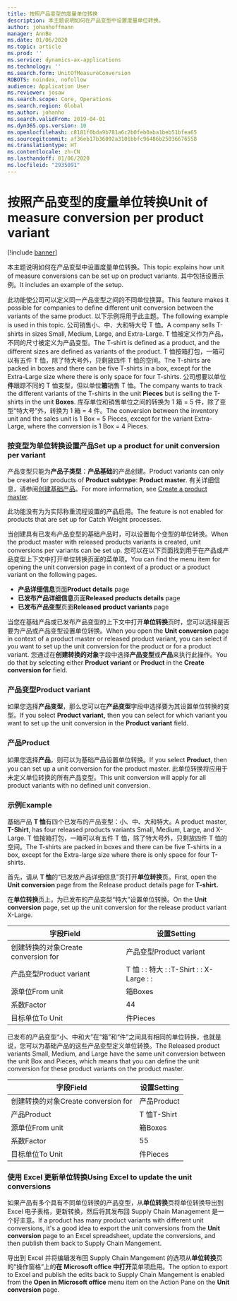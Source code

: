```yaml
---
title: 按照产品变型的度量单位转换
description: 本主题说明如何在产品变型中设置度量单位转换。
author: johanhoffmann
manager: AnnBe
ms.date: 01/06/2020
ms.topic: article
ms.prod: ''
ms.service: dynamics-ax-applications
ms.technology: ''
ms.search.form: UnitOfMeasureConversion
ROBOTS: noindex, nofollow
audience: Application User
ms.reviewer: josaw
ms.search.scope: Core, Operations
ms.search.region: Global
ms.author: johanho
ms.search.validFrom: 2019-04-01
ms.dyn365.ops.version: 10
ms.openlocfilehash: c8181f0bda9b781a6c2b0feb0aba1beb51bfea65
ms.sourcegitcommit: af36eb17b36092a3101bbfc96486b25036676558
ms.translationtype: HT
ms.contentlocale: zh-CN
ms.lasthandoff: 01/06/2020
ms.locfileid: "2935091"
---
```

# <a name="unit-of-measure-conversion-per-product-variant"></a><span data-ttu-id="cb81c-103">按照产品变型的度量单位转换</span><span class="sxs-lookup"><span data-stu-id="cb81c-103">Unit of measure conversion per product variant</span></span>

[!include [banner](../includes/banner.md)]

<span data-ttu-id="cb81c-104">本主题说明如何在产品变型中设置度量单位转换。</span><span class="sxs-lookup"><span data-stu-id="cb81c-104">This topic explains how unit of measure conversions can be set up on product variants.</span></span> <span data-ttu-id="cb81c-105">其中包括设置示例。</span><span class="sxs-lookup"><span data-stu-id="cb81c-105">It includes an example of the setup.</span></span>

<span data-ttu-id="cb81c-106">此功能使公司可以定义同一产品变型之间的不同单位换算。</span><span class="sxs-lookup"><span data-stu-id="cb81c-106">This feature makes it possible for companies to define different unit conversion between the variants of the same product.</span></span> <span data-ttu-id="cb81c-107">以下示例将用于此主题。</span><span class="sxs-lookup"><span data-stu-id="cb81c-107">The following example is used in this topic.</span></span> <span data-ttu-id="cb81c-108">公司销售小、中、大和特大号 T 恤。</span><span class="sxs-lookup"><span data-stu-id="cb81c-108">A company sells T-shirts in sizes Small, Medium, Large, and Extra-Large.</span></span> <span data-ttu-id="cb81c-109">T 恤被定义作为产品，不同的尺寸被定义为产品变型。</span><span class="sxs-lookup"><span data-stu-id="cb81c-109">The T-shirt is defined as a product, and the different sizes are defined as variants of the product.</span></span> <span data-ttu-id="cb81c-110">T 恤按箱打包，一箱可以有五件 T 恤，除了特大号外，只剩放四件 T 恤的空间。</span><span class="sxs-lookup"><span data-stu-id="cb81c-110">The T-shirts are packed in boxes and there can be five T-shirts in a box, except for the Extra-Large size where there is only space for four T-shirts.</span></span> <span data-ttu-id="cb81c-111">公司想要以单位**件**跟踪不同的 T 恤变型，但以单位**箱**销售 T 恤。</span><span class="sxs-lookup"><span data-stu-id="cb81c-111">The company wants to track the different variants of the T-shirts in the unit **Pieces** but is selling the T-shirts in the unit **Boxes**.</span></span> <span data-ttu-id="cb81c-112">库存单位和销售单位之间的转换为 1 箱 = 5 件，除了变型“特大号”外，转换为 1 箱 = 4 件。</span><span class="sxs-lookup"><span data-stu-id="cb81c-112">The conversion between the inventory unit and the sales unit is 1 Box = 5 Pieces, except for the variant Extra-Large, where the conversion is 1 Box = 4 Pieces.</span></span>

### <a name="set-up-a-product-for-unit-conversion-per-variant"></a><span data-ttu-id="cb81c-113">按变型为单位转换设置产品</span><span class="sxs-lookup"><span data-stu-id="cb81c-113">Set up a product for unit conversion per variant</span></span>

<span data-ttu-id="cb81c-114">产品变型只能为**产品子类型**：**产品基础**的产品创建。</span><span class="sxs-lookup"><span data-stu-id="cb81c-114">Product variants can only be created for products of **Product subtype**: **Product master**.</span></span> <span data-ttu-id="cb81c-115">有关详细信息，请参阅[创建基础产品](tasks/create-product-master.md)。</span><span class="sxs-lookup"><span data-stu-id="cb81c-115">For more information, see [Create a product master](tasks/create-product-master.md).</span></span>

<span data-ttu-id="cb81c-116">此功能没有为为实际称重流程设置的产品启用。</span><span class="sxs-lookup"><span data-stu-id="cb81c-116">The feature is not enabled for products that are set up for Catch Weight processes.</span></span> 

<span data-ttu-id="cb81c-117">当创建具有已发布产品变型的基础产品时，可以设置每个变型的单位转换。</span><span class="sxs-lookup"><span data-stu-id="cb81c-117">When the product master with released products variants is created, unit conversions per variants can be set up.</span></span> <span data-ttu-id="cb81c-118">您可以在以下页面找到用于在产品或产品变型上下文中打开单位转换页面的菜单项。</span><span class="sxs-lookup"><span data-stu-id="cb81c-118">You can find the menu item for opening the unit conversion page in context of a product or a product variant on the following pages.</span></span>

-   <span data-ttu-id="cb81c-119">**产品详细信息**页面</span><span class="sxs-lookup"><span data-stu-id="cb81c-119">**Product details** page</span></span>
-   <span data-ttu-id="cb81c-120">**已发布产品详细信息**页面</span><span class="sxs-lookup"><span data-stu-id="cb81c-120">**Released products details** page</span></span>
-   <span data-ttu-id="cb81c-121">**已发布产品变型**页面</span><span class="sxs-lookup"><span data-stu-id="cb81c-121">**Released product variants** page</span></span>

<span data-ttu-id="cb81c-122">当您在基础产品或已发布产品变型的上下文中打开**单位转换**页时，您可以选择是否要为产品或产品变型设置单位转换。</span><span class="sxs-lookup"><span data-stu-id="cb81c-122">When you open the **Unit conversion** page in context of a product master or released product variant, you can select if you want to set up the unit conversion for the product or for a product variant.</span></span> <span data-ttu-id="cb81c-123">您通过在**创建转换的对象**字段中选择**产品变型**或**产品**来执行此操作。</span><span class="sxs-lookup"><span data-stu-id="cb81c-123">You do that by selecting either **Product variant** or **Product** in the **Create conversion for** field.</span></span>

### <a name="product-variant"></a><span data-ttu-id="cb81c-124">产品变型</span><span class="sxs-lookup"><span data-stu-id="cb81c-124">Product variant</span></span>

<span data-ttu-id="cb81c-125">如果您选择**产品变型**，那么您可以在**产品变型**字段中选择要为其设置单位转换的变型。</span><span class="sxs-lookup"><span data-stu-id="cb81c-125">If you select **Product variant,** then you can select for which variant you want to set up the unit conversion in the **Product variant** field.</span></span>

### <a name="product"></a><span data-ttu-id="cb81c-126">产品</span><span class="sxs-lookup"><span data-stu-id="cb81c-126">Product</span></span>

<span data-ttu-id="cb81c-127">如果您选择**产品**，则可以为基础产品设置单位转换。</span><span class="sxs-lookup"><span data-stu-id="cb81c-127">If you select **Product**, then you can set up a unit conversion for the product master.</span></span> <span data-ttu-id="cb81c-128">此单位转换将应用于未定义单位转换的所有产品变型。</span><span class="sxs-lookup"><span data-stu-id="cb81c-128">This unit conversion will apply for all product variants with no defined unit conversion.</span></span>

### <a name="example"></a><span data-ttu-id="cb81c-129">示例</span><span class="sxs-lookup"><span data-stu-id="cb81c-129">Example</span></span>

<span data-ttu-id="cb81c-130">基础产品 **T 恤**有四个已发布的产品变型：小、中、大和特大。</span><span class="sxs-lookup"><span data-stu-id="cb81c-130">A product master, **T-Shirt**, has four released products variants Small, Medium, Large, and X-Large.</span></span> <span data-ttu-id="cb81c-131">T 恤按箱打包，一箱可以有五件 T 恤，除了特大号外，只剩放四件 T 恤的空间。</span><span class="sxs-lookup"><span data-stu-id="cb81c-131">The T-shirts are packed in boxes and there can be five T-shirts in a box, except for the Extra-large size where there is only space for four T-shirts.</span></span>

<span data-ttu-id="cb81c-132">首先，请从 **T 恤**的“已发放产品详细信息”页打开**单位转换**页。</span><span class="sxs-lookup"><span data-stu-id="cb81c-132">First, open the **Unit conversion** page from the Release product details page for **T-shirt.**</span></span>

<span data-ttu-id="cb81c-133">在**单位转换**页上，为已发布的产品变型“特大”设置单位转换。</span><span class="sxs-lookup"><span data-stu-id="cb81c-133">On the **Unit conversion** page, set up the unit conversion for the release product variant X-Large.</span></span>

| <span data-ttu-id="cb81c-134">**字段**</span><span class="sxs-lookup"><span data-stu-id="cb81c-134">**Field**</span></span>             | <span data-ttu-id="cb81c-135">**设置**</span><span class="sxs-lookup"><span data-stu-id="cb81c-135">**Setting**</span></span>             |
|-----------------------|-------------------------|
| <span data-ttu-id="cb81c-136">创建转换的对象</span><span class="sxs-lookup"><span data-stu-id="cb81c-136">Create conversion for</span></span> | <span data-ttu-id="cb81c-137">产品变型</span><span class="sxs-lookup"><span data-stu-id="cb81c-137">Product variant</span></span>         |
| <span data-ttu-id="cb81c-138">产品变型</span><span class="sxs-lookup"><span data-stu-id="cb81c-138">Product variant</span></span>       | <span data-ttu-id="cb81c-139">T 恤 : : 特大 : :</span><span class="sxs-lookup"><span data-stu-id="cb81c-139">T-Shirt : : X-Large : :</span></span> |
| <span data-ttu-id="cb81c-140">源单位</span><span class="sxs-lookup"><span data-stu-id="cb81c-140">From unit</span></span>             | <span data-ttu-id="cb81c-141">箱</span><span class="sxs-lookup"><span data-stu-id="cb81c-141">Boxes</span></span>                   |
| <span data-ttu-id="cb81c-142">系数</span><span class="sxs-lookup"><span data-stu-id="cb81c-142">Factor</span></span>                | <span data-ttu-id="cb81c-143">4</span><span class="sxs-lookup"><span data-stu-id="cb81c-143">4</span></span>                       |
| <span data-ttu-id="cb81c-144">目标单位</span><span class="sxs-lookup"><span data-stu-id="cb81c-144">To Unit</span></span>               | <span data-ttu-id="cb81c-145">件</span><span class="sxs-lookup"><span data-stu-id="cb81c-145">Pieces</span></span>                  |

<span data-ttu-id="cb81c-146">已发布的产品变型“小、中和大”在“箱”和“件”之间具有相同的单位转换，也就是说，您可以为基础产品的这些产品变型定义单位转换。</span><span class="sxs-lookup"><span data-stu-id="cb81c-146">The Released product variants Small, Medium, and Large have the same unit conversion between the unit Box and Pieces, which means that you can define the unit conversion for these product variants on the product master.</span></span>

| <span data-ttu-id="cb81c-147">**字段**</span><span class="sxs-lookup"><span data-stu-id="cb81c-147">**Field**</span></span>             | <span data-ttu-id="cb81c-148">**设置**</span><span class="sxs-lookup"><span data-stu-id="cb81c-148">**Setting**</span></span> |
|-----------------------|-------------|
| <span data-ttu-id="cb81c-149">创建转换的对象</span><span class="sxs-lookup"><span data-stu-id="cb81c-149">Create conversion for</span></span> | <span data-ttu-id="cb81c-150">产品</span><span class="sxs-lookup"><span data-stu-id="cb81c-150">Product</span></span>     |
| <span data-ttu-id="cb81c-151">产品</span><span class="sxs-lookup"><span data-stu-id="cb81c-151">Product</span></span>               | <span data-ttu-id="cb81c-152">T 恤</span><span class="sxs-lookup"><span data-stu-id="cb81c-152">T-Shirt</span></span>     |
| <span data-ttu-id="cb81c-153">源单位</span><span class="sxs-lookup"><span data-stu-id="cb81c-153">From unit</span></span>             | <span data-ttu-id="cb81c-154">箱</span><span class="sxs-lookup"><span data-stu-id="cb81c-154">Boxes</span></span>       |
| <span data-ttu-id="cb81c-155">系数</span><span class="sxs-lookup"><span data-stu-id="cb81c-155">Factor</span></span>                | <span data-ttu-id="cb81c-156">5</span><span class="sxs-lookup"><span data-stu-id="cb81c-156">5</span></span>           |
| <span data-ttu-id="cb81c-157">目标单位</span><span class="sxs-lookup"><span data-stu-id="cb81c-157">To Unit</span></span>               | <span data-ttu-id="cb81c-158">件</span><span class="sxs-lookup"><span data-stu-id="cb81c-158">Pieces</span></span>      |

### <a name="using-excel-to-update-the-unit-conversions"></a><span data-ttu-id="cb81c-159">使用 Excel 更新单位转换</span><span class="sxs-lookup"><span data-stu-id="cb81c-159">Using Excel to update the unit conversions</span></span>

<span data-ttu-id="cb81c-160">如果产品有多个具有不同单位转换的产品变型，从**单位转换**页将单位转换导出到 Excel 电子表格，更新转换，然后将其发布回 Supply Chain Management 是一个好主意。</span><span class="sxs-lookup"><span data-stu-id="cb81c-160">If a product has many product variants with different unit conversions, it's a good idea to export the unit conversions from the **Unit conversion** page to an Excel spreadsheet, update the conversions, and then publish them back to Supply Chain Mangement.</span></span>

<span data-ttu-id="cb81c-161">导出到 Excel 并将编辑发布回 Supply Chain Mangement 的选项从**单位转换**页的“操作窗格”上的**在 Microsoft office 中打开**菜单项启用。</span><span class="sxs-lookup"><span data-stu-id="cb81c-161">The option to export to Excel and publish the edits back to Supply Chain Mangement is enabled from the **Open in Microsoft office** menu item on the Action Pane on the **Unit conversion** page.</span></span>
